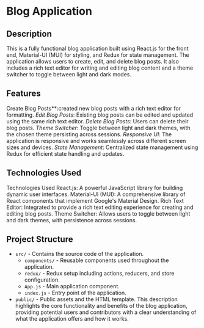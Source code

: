 # Blog Application

## Description

This is a fully functional blog application built using React.js for the front end, Material-UI (MUI) for styling, and Redux for state management. The application allows users to create, edit, and delete blog posts. It also includes a rich text editor for writing and editing blog content and a theme switcher to toggle between light and dark modes.

## Features

Create Blog Posts**:created new blog posts with a rich text editor for formatting.
*Edit Blog Posts*: Existing blog posts can be edited and updated using the same rich text editor.
*Delete Blog Posts*: Users can delete their blog posts.
*Theme Switcher*: Toggle between light and dark themes, with the chosen theme persisting across sessions.
*Responsive UI*: The application is responsive and works seamlessly across different screen sizes and devices.
*State Management*: Centralized state management using Redux for efficient state handling and updates.

## Technologies Used
Technologies Used
React.js: A powerful JavaScript library for building dynamic user interfaces.
Material-UI (MUI): A comprehensive library of React components that implement Google's Material Design.
Rich Text Editor: Integrated to provide a rich text editing experience for creating and editing blog posts.
Theme Switcher: Allows users to toggle between light and dark themes, with persistence across sessions.

## Project Structure

- `src/` - Contains the source code of the application.
  - `components/` - Reusable components used throughout the application.
  - `redux/` - Redux setup including actions, reducers, and store configuration.
  - `App.js` - Main application component.
  - `index.js` - Entry point of the application.
- `public/` - Public assets and the HTML template.
This description highlights the core functionality and benefits of the blog application, providing potential users and contributors with a clear understanding of what the application offers and how it works.
